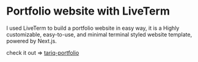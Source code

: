 # Portfolio website with LiveTerm

I used LiveTerm to build a portfolio website in easy way, it is a Highly customizable, easy-to-use, and minimal terminal styled website template, powered by Next.js.

check it out => [tariq-portfolio](https://tariq-portfolio.vercel.app) 
